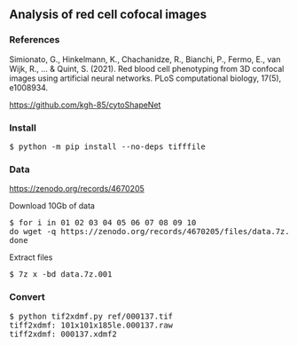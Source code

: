 <h2>Analysis of red cell cofocal images</h2>

<h3>References</h3>

Simionato, G., Hinkelmann, K., Chachanidze, R., Bianchi, P., Fermo,
E., van Wijk, R., ... & Quint, S. (2021). Red blood cell phenotyping
from 3D confocal images using artificial neural networks. PLoS
computational biology, 17(5), e1008934.

<https://github.com/kgh-85/cytoShapeNet>

<h3>Install</h3>

<pre>
$ python -m pip install --no-deps tifffile
</pre>

<h3>Data</h3>

<https://zenodo.org/records/4670205>

Download 10Gb of data
<pre>
$ for i in 01 02 03 04 05 06 07 08 09 10
do wget -q https://zenodo.org/records/4670205/files/data.7z.0$i
done
</pre>

Extract files
<pre>
$ 7z x -bd data.7z.001
</pre>

<h3>Convert</h3>

<pre>
$ python tif2xdmf.py ref/000137.tif
tiff2xdmf: 101x101x185le.000137.raw
tiff2xdmf: 000137.xdmf2
</pre>
